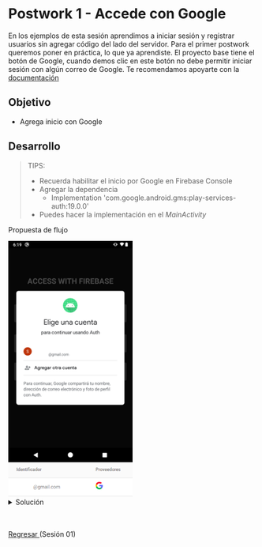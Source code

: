 # Postwork 1 - Accede con Google

En los ejemplos de esta sesión aprendimos a iniciar sesión y registrar usuarios sin agregar código del lado del servidor.
Para el primer postwork queremos poner en práctica, lo que ya aprendiste. El proyecto base tiene el botón de Google, cuando demos clic en este botón no debe permitir iniciar sesión con algún correo de Google. Te recomendamos apoyarte con la [documentación](https://firebase.google.com/docs/auth/android/google-signin)

## Objetivo

* Agrega inicio con Google

## Desarrollo

> TIPS: 
> - Recuerda habilitar el inicio por Google en Firebase Console
> - Agregar la dependencia
>   - Implementation 'com.google.android.gms:play-services-auth:19.0.0'
> - Puedes hacer la implementación en el *MainActivity*

Propuesta de flujo

<img src="01.png" width="50%"/>

</br>

<img src="02.png" width="50%"/>

<details>
  <summary>Solución</summary>
    
  ```kotlin
  // Variables
  private lateinit var auth: FirebaseAuth

  private lateinit var googleSignInClient: GoogleSignInClient
  ```

  ```kotlin
  // Dentro de onCreate
  FirebaseApp.initializeApp(this)

  val gso = GoogleSignInOptions.Builder(GoogleSignInOptions.DEFAULT_SIGN_IN)
      .requestIdToken(getString(R.string.default_web_client_id))
      .requestEmail()
      .build()

  googleSignInClient = GoogleSignIn.getClient(this, gso)

  auth = Firebase.auth
  ```

  ```kotlin
  // onClick btnGoogle
  binding.btnGoogle.setOnClickListener {
    val signInIntent = googleSignInClient.signInIntent
    startActivityForResult(signInIntent, RC_SIGN_IN)
  }
  ```

  ```kotlin
  // Funciones nuevas
  override fun onActivityResult(requestCode: Int, resultCode: Int, data: Intent?) {
        super.onActivityResult(requestCode, resultCode, data)

        // Result returned from launching the Intent from GoogleSignInApi.getSignInIntent(...);
        if (requestCode == RC_SIGN_IN) {
            val task = GoogleSignIn.getSignedInAccountFromIntent(data)
            try {
                // Google Sign In was successful, authenticate with Firebase
                val account = task.getResult(ApiException::class.java)!!
                Log.d(TAG, "firebaseAuthWithGoogle:" + account.id)
                firebaseAuthWithGoogle(account.idToken!!)
            } catch (e: ApiException) {
                // Google Sign In failed, update UI appropriately
                Log.w(TAG, "Google sign in failed", e)
                Utility.displaySnackBar(binding.root, "Google sign in failed", this, R.color.red)
            }
        }
    }

    private fun firebaseAuthWithGoogle(idToken: String) {
      val credential = GoogleAuthProvider.getCredential(idToken, null)
      auth.signInWithCredential(credential)
        .addOnCompleteListener(this) { task ->
          if (task.isSuccessful) {
            // Sign in success, update UI with the signed-in user's information
            Log.d(TAG, "signInWithCredential:success")
            val user = auth.currentUser
            updateUI(user, null)
          } else {
            // If sign in fails, display a message to the user.
            Log.w(TAG, "signInWithCredential:failure", task.exception)
            updateUI(null, task.exception)
          }
        }
    }

    private fun updateUI(user: FirebaseUser?, exception: Exception?) {
      binding.btnGoogle.visibility = View.VISIBLE
      if (exception != null) {
        binding.loading.visibility = View.GONE
        binding.btnGoogle.visibility = View.VISIBLE
        Utility.displaySnackBar(binding.root, exception.message.toString(), this, R.color.red)
      } else {
        Utility.displaySnackBar(binding.root, "Login was successful: ", this, R.color.green)
        binding.loading.visibility = View.GONE
        binding.btnGoogle.visibility = View.VISIBLE
      }
    }
  ```

  Ejecuta la app e inicia con Google, al final deberías de ver tu correo en el panel de usuarios en Firebase Console

</details>

</br>
</br>

[Regresar ](../README.md)(Sesión 01)

